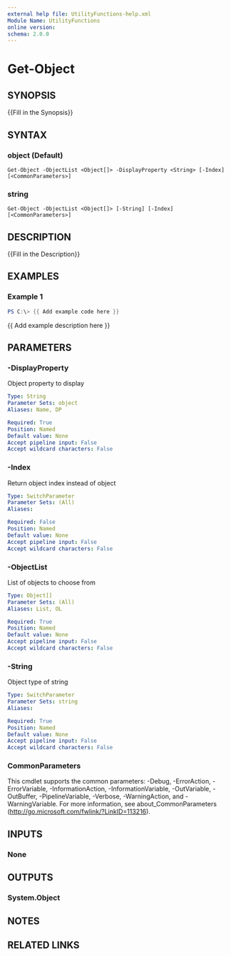 ```yaml
---
external help file: UtilityFunctions-help.xml
Module Name: UtilityFunctions
online version:
schema: 2.0.0
---
```


# Get-Object

## SYNOPSIS
{{Fill in the Synopsis}}

## SYNTAX

### object (Default)
```
Get-Object -ObjectList <Object[]> -DisplayProperty <String> [-Index] [<CommonParameters>]
```

### string
```
Get-Object -ObjectList <Object[]> [-String] [-Index] [<CommonParameters>]
```

## DESCRIPTION
{{Fill in the Description}}

## EXAMPLES

### Example 1
```powershell
PS C:\> {{ Add example code here }}
```

{{ Add example description here }}

## PARAMETERS

### -DisplayProperty
Object property to display

```yaml
Type: String
Parameter Sets: object
Aliases: Name, DP

Required: True
Position: Named
Default value: None
Accept pipeline input: False
Accept wildcard characters: False
```

### -Index
Return object index instead of object

```yaml
Type: SwitchParameter
Parameter Sets: (All)
Aliases:

Required: False
Position: Named
Default value: None
Accept pipeline input: False
Accept wildcard characters: False
```

### -ObjectList
List of objects to choose from

```yaml
Type: Object[]
Parameter Sets: (All)
Aliases: List, OL

Required: True
Position: Named
Default value: None
Accept pipeline input: False
Accept wildcard characters: False
```

### -String
Object type of string

```yaml
Type: SwitchParameter
Parameter Sets: string
Aliases:

Required: True
Position: Named
Default value: None
Accept pipeline input: False
Accept wildcard characters: False
```

### CommonParameters
This cmdlet supports the common parameters: -Debug, -ErrorAction, -ErrorVariable, -InformationAction, -InformationVariable, -OutVariable, -OutBuffer, -PipelineVariable, -Verbose, -WarningAction, and -WarningVariable.
For more information, see about_CommonParameters (http://go.microsoft.com/fwlink/?LinkID=113216).

## INPUTS

### None

## OUTPUTS

### System.Object
## NOTES

## RELATED LINKS
